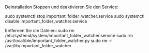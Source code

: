 Deinstallation
Stoppen und deaktivieren Sie den Service:

sudo systemctl stop important_folder_watcher.service
sudo systemctl disable important_folder_watcher.service

Entfernen Sie die Dateien:
sudo rm /etc/systemd/system/important_folder_watcher.service
sudo rm /usr/local/bin/important_folder_watcher.py
sudo rm -r /var/lib/important_folder_watcher

